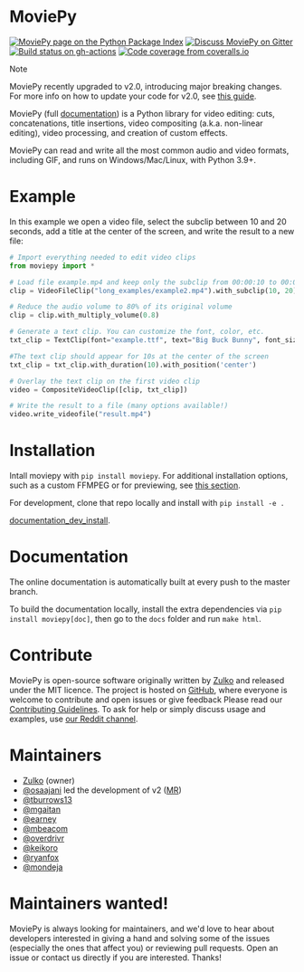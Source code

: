 # MoviePy


[![MoviePy page on the Python Package Index](https://badge.fury.io/py/moviepy.svg)](https://pypi.org/project/moviepy/) [![Discuss MoviePy on Gitter](https://img.shields.io/gitter/room/movie-py/gitter?color=46BC99&logo=gitter)](Gitter_) [![Build status on gh-actions](https://img.shields.io/github/actions/workflow/status/Zulko/moviepy/test_suite.yml?logo=github)](https://github.com/Zulko/moviepy/actions/workflows/test_suite.yml) [![Code coverage from coveralls.io](https://img.shields.io/coveralls/github/Zulko/moviepy/master?logo=coveralls)](https://coveralls.io/github/Zulko/moviepy?branch=master)

> [!NOTE] 
> MoviePy recently upgraded to v2.0, introducing major
breaking changes. For more info on how to update your code for v2.0, see [this guide](https://zulko.github.io/moviepy/getting_started/updating_to_v2.html).

MoviePy (full [documentation](https://zulko.github.io/moviepy/)) is a
Python library for video editing: cuts, concatenations, title
insertions, video compositing (a.k.a. non-linear editing), video
processing, and creation of custom effects.

MoviePy can read and write all the most common audio and video formats,
including GIF, and runs on Windows/Mac/Linux, with Python 3.9+.

# Example

In this example we open a video file, select the subclip between 10 and
20 seconds, add a title at the center of the screen, and write the
result to a new file:

``` python
# Import everything needed to edit video clips
from moviepy import *

# Load file example.mp4 and keep only the subclip from 00:00:10 to 00:00:20
clip = VideoFileClip("long_examples/example2.mp4").with_subclip(10, 20)

# Reduce the audio volume to 80% of its original volume
clip = clip.with_multiply_volume(0.8)

# Generate a text clip. You can customize the font, color, etc.
txt_clip = TextClip(font="example.ttf", text="Big Buck Bunny", font_size=70, color='white')

#The text clip should appear for 10s at the center of the screen
txt_clip = txt_clip.with_duration(10).with_position('center')

# Overlay the text clip on the first video clip
video = CompositeVideoClip([clip, txt_clip])

# Write the result to a file (many options available!)
video.write_videofile("result.mp4")
```

# Installation

Intall moviepy with `pip install moviepy`. For additional installation options, such as a custom FFMPEG or for previewing, see [this section](https://zulko.github.io/moviepy/getting_started/install.html).

For development, clone that repo locally and install with `pip install -e .`

[documentation_dev_install](https://zulko.github.io/moviepy/developer_guide/developers_install.rst).

# Documentation

The online documentation is automatically built at every push to the master branch.

To build the documentation locally, install the extra dependencies via `pip install moviepy[doc]`, then go to the `docs` folder and run `make html`.

# Contribute

MoviePy is open-source software originally written by
[Zulko](https://github.com/Zulko) and released under the MIT licence.
The project is hosted on [GitHub](https://github.com/Zulko/moviepy),
where everyone is welcome to contribute and open issues or give feedback Please read our [Contributing
Guidelines](https://github.com/Zulko/moviepy/blob/master/CONTRIBUTING.md).
To ask for help or simply discuss usage and examples, use [our Reddit channel](https://www.reddit.com/r/moviepy/).

# Maintainers

-   [Zulko](https://github.com/Zulko) (owner)
-   [@osaajani](https://github.com/OsaAjani) led the development of v2 ([MR](https://github.com/Zulko/moviepy/pull/2024))
-   [@tburrows13](https://github.com/tburrows13)
-   [@mgaitan](https://github.com/mgaitan)
-   [@earney](https://github.com/earney)
-   [@mbeacom](https://github.com/mbeacom)
-   [@overdrivr](https://github.com/overdrivr)
-   [@keikoro](https://github.com/keikoro)
-   [@ryanfox](https://github.com/ryanfox)
-   [@mondeja](https://github.com/mondeja)

# Maintainers wanted!

MoviePy is always looking for maintainers, and we'd love to hear about
developers interested in giving a hand and solving some of the issues
(especially the ones that affect you) or reviewing pull requests. Open
an issue or contact us directly if you are interested. Thanks!
